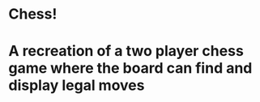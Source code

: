 # Chess!
#
# A recreation of a two player chess game where the board can find and display legal moves

